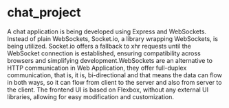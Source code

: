 # chat_project
A chat application is being developed using Express and WebSockets. Instead of plain WebSockets, Socket.io, a library wrapping WebSockets, is being utilized. Socket.io offers a fallback to xhr requests until the WebSocket connection is established, ensuring compatibility across browsers and simplifying development.WebSockets are an alternative to HTTP communication in Web Application, they offer full-duplex communication, that is, it is, bi-directional and that means the data can flow in both ways, so it can flow from client to the server and also from server to the client.
The frontend UI is based on Flexbox, without any external UI libraries, allowing for easy modification and customization.





